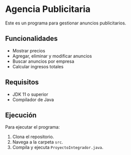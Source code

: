 # Agencia Publicitaria

Este es un programa para gestionar anuncios publicitarios.

## Funcionalidades

- Mostrar precios
- Agregar, eliminar y modificar anuncios
- Buscar anuncios por empresa
- Calcular ingresos totales

## Requisitos

- JDK 11 o superior
- Compilador de Java

## Ejecución

Para ejecutar el programa:

1. Clona el repositorio.
2. Navega a la carpeta `src`.
3. Compila y ejecuta `ProyectoIntegrador.java`.


